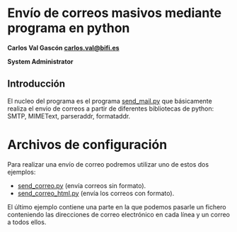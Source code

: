# Envío de correos masivos mediante programa en python

**Carlos Val Gascón carlos.val@bifi.es**

**System Administrator**

## Introducción
El nucleo del programa es el programa [send_mail.py](send_mail.py) que básicamente
realiza el envio de correos a partir de diferentes bibliotecas de 
python: SMTP, MIMEText, parseraddr, formataddr.

# Archivos de configuración
Para realizar una envío de correo podremos utilizar uno de estos dos 
ejemplos:

- [send_correo.py](send_correo.py) (envía correos sin formato).
- [send_correo_html.py](send_correo_html.py) (envía los correos con formato).

El último ejemplo contiene una parte en la que podemos pasarle un fichero
conteniendo las direcciones de correo electrónico en cada línea y un correo  
a todos ellos.
